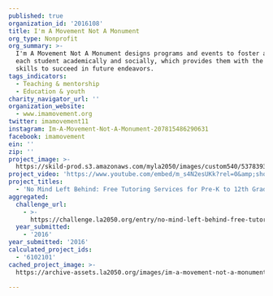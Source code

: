 ```yaml
---
published: true
organization_id: '2016108'
title: I'm A Movement Not A Monument
org_type: Nonprofit
org_summary: >-
  I'm A Movement Not A Monument designs programs and events to foster and engage
  each student academically and socially, which provides them with the necessary
  skills to succeed in future endeavors.
tags_indicators:
  - Teaching & mentorship
  - Education & youth
charity_navigator_url: ''
organization_website:
  - www.imamovement.org
twitter: imamovement11
instagram: Im-A-Movement-Not-A-Monument-207815486290631
facebook: imamovement
ein: ''
zip: ''
project_image: >-
  https://skild-prod.s3.amazonaws.com/myla2050/images/custom540/5378393065741-team90.jpg
project_video: 'https://www.youtube.com/embed/m_s4N2esUKk?rel=0&amp;showinfo=0'
project_titles:
  - 'No Mind Left Behind: Free Tutoring Services for Pre-K to 12th Graders'
aggregated:
  challenge_url:
    - >-
      https://challenge.la2050.org/entry/no-mind-left-behind-free-tutoring-services-for-pre-k-to-12th-graders
  year_submitted:
    - '2016'
year_submitted: '2016'
calculated_project_ids:
  - '6102101'
cached_project_image: >-
  https://archive-assets.la2050.org/images/im-a-movement-not-a-monument/skild-prod.s3.amazonaws.com/myla2050/images/custom540/5378393065741-team90.jpg

---
```

